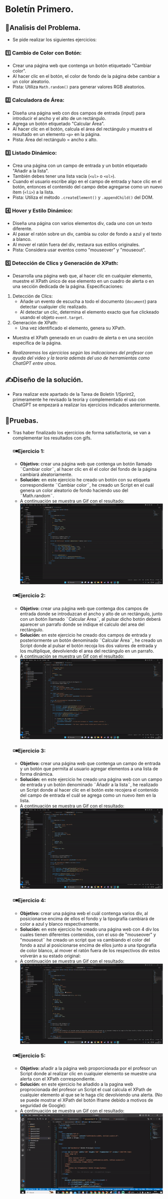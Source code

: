 # Boletín Primero.
## 🔎Analisis del Problema.
- Se pide realizar los siguientes ejercicios:
 ###  1️⃣ Cambio de Color con Botón:
- Crear una página web que contenga un botón etiquetado "Cambiar color".
- Al hacer clic en el botón, el color de fondo de la página debe cambiar a un color aleatorio.
- Pista: Utiliza `Math.random()` para generar valores RGB aleatorios.
 ###  2️⃣ Calculadora de Área: 
- Diseña una página web con dos campos de entrada (input) para introducir el ancho y el alto de un rectángulo.
- Agrega un botón etiquetado "Calcular Área".
- Al hacer clic en el botón, calcula el área del rectángulo y muestra el resultado en un elemento `<p>` en la página.
- Pista: Área del rectángulo = ancho x alto.
 ### 3️⃣ Listado Dinámico:
- Crea una página con un campo de entrada y un botón etiquetado "Añadir a la lista".
- También debes tener una lista vacía (`<ul>` o `<ol>`).
- Cuando el usuario escribe algo en el campo de entrada y hace clic en el botón, entonces el contenido del campo debe agregarse como un nuevo ítem (`<li>`) a la lista.
- Pista: Utiliza el método `.createElement()` y `.appendChild()` del DOM.
 ###  4️⃣  Hover y Estilo Dinámico:
- Diseña una página con varios elementos div, cada uno con un texto diferente.
- Al pasar el ratón sobre un div, cambia su color de fondo a azul y el texto a blanco.
- Al mover el ratón fuera del div, restaura sus estilos originales.
- Pista: Considera usar eventos como "mouseover" y "mouseout".
 ###  5️⃣ Detección de Clics y Generación de XPath:
- Desarrolla una página web que, al hacer clic en cualquier elemento, muestre el XPath único de ese elemento en un cuadro de alerta o en una sección dedicada de la página.
Especificaciones:
1. Detección de Clics:
   - Añade un evento de escucha a todo el documento (`document`) para detectar cualquier clic realizado.
   - Al detectar un clic, determina el elemento exacto que fue clickeado usando el objeto `event.target`.
2. Generación de XPath:
   - Una vez identificado el elemento, genera su XPath.
  - Muestra el XPath generado en un cuadro de alerta o en una sección específica de la página.



- *Realizaremos los ejercicios según las indicaciones del profesor con ayuda del video y la teoría además del uso de herramientas como ChatGPT entre otros.*
## ✍Diseño de la solución.
- Para realizar este apartado de la Tarea de Boletín 1/Sprint2, primeramente he revisado la teoría y complementado el uso con ChatGPT se empezará a realizar los ejercicios indicados anteriormente.
## 🧾Pruebas.
- Tras haber finalizado los ejercicios de forma satisfactoria, se van a complementar los resultados con gifs.
  ### ◽◾Ejercicio 1:
  - **Objetivo:** crear una página web que contenga un botón llamado ¨Cambiar color¨, al hacer clic en él el color del fondo de la página cambiará aleatoriamente.
   - **Solución:** en este ejercicio he creado un botón con su etiqueta correspondiente ¨Cambiar color¨, he creado un Script en el cuál genera un color aleatorio de fondo haciendo
   uso del ¨Math.random¨.
   -  A continuación se muestra un Gif con el resultado:
  ![Foto Ejercicio 1](https://github.com/JoseAntonioSegura/Imagenes/blob/faa32092f402161b88895e38adf38cd4bafa7d1f/Videos/Sprit2%20GIF1.gif)
  ### ◽◾Ejercicio 2:
   - **Objetivo:** crear una página web que contenga dos campos de entrada donde se introduzcan el ancho y alto de un rectángulo, junto con un botón llamado ¨Calcular Área¨, al 
   pulsar dicho botón deberá aparecer un parrafo donde se indique el calculo del area del rectángulo.
   - **Solución:** en este ejercicio he creado dos campos de entrada y posteriormente un botón denominado ¨Calcular Área¨, he creado un Script donde al pulsar el botón recoja
   los dos valores de entrada y los multiplique, devolviendo el area del rectángulo en un parrafo.
   -  A continuación se muestra un Gif con el resultado:
![Foto Ejercicio 2](https://github.com/JoseAntonioSegura/Imagenes/blob/faa32092f402161b88895e38adf38cd4bafa7d1f/Videos/Sprit2%20GIF2.gif)

  ### ◽◾Ejercicio 3:
   - **Objetivo:** crear una página web que contenga un campo de entrada y un botón que permita al usuario agregar elementos a una lista de forma dinámica.
   - **Solución:** en este ejercicio he creado una página web con un campo de entrada y un botón denominado ¨Áñadir a la lista¨,  he 
   realizado un Script donde al hacer clic en el botón este recojera el contenido del campo de entrada el cuál se agrega como un nuevo item en la lista.
   -  A continuación se muestra un Gif con el resultado:
![Foto Ejercicio 3](https://github.com/JoseAntonioSegura/Imagenes/blob/faa32092f402161b88895e38adf38cd4bafa7d1f/Videos/Sprit2%20GIF3.gif)
  ### ◽◾Ejercicio 4:
   - **Objetivo:** crear una página web el cuál contenga varios div, al posicionarse encima de ellos el fondo y la tipografía cambiará de color a azul y blanco respectivamente.
   - **Solución:** en este ejercicio he creado una página web con 4 div los cuales tienen diferentes contenidos, con el uso de "mouseover" y "mouseout¨ he creado un script
   que va cambiando el color del fondo a azul al posicionarse encima de ellos junto a una tipografía de color blanco, al mover el ratón fuera de los respectivos div estos
   volverán a su estado original:
   -  A continuación se muestra un Gif con el resultado:
![Foto Ejercicio 4](https://github.com/JoseAntonioSegura/Imagenes/blob/faa32092f402161b88895e38adf38cd4bafa7d1f/Videos/Sprit2%20GIF4.gif)
  ### ◽◾Ejercicio 5:
  - **Objetivo:** añadir a la página web proporcionada por el profesor un Script donde al realizar clic en cualquier elemento se muestre una alerta con el XPath correspondiente.
  - **Solución:** en este ejercicio he añadido a la pagina web proprocionada del profesor un Script el cual calcula el XPath de cualquier elemento al que se le haga clic devolviendo una alerta. (No se puede mostrar el XPath del botón Iframe debido a motivos de seguridad de Google):
  -  A continuación se muestra un Gif con el resultado:
  ![Foto Ejercicio 5](https://github.com/JoseAntonioSegura/Imagenes/blob/3398ec99b73a18f99aadf2cca76e1b5de96fd4df/Videos/Sprit2%20GIF5.gif)
